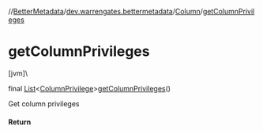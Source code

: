 //[BetterMetadata](../../../index.md)/[dev.warrengates.bettermetadata](../index.md)/[Column](index.md)/[getColumnPrivileges](get-column-privileges.md)

# getColumnPrivileges

[jvm]\

final [List](https://docs.oracle.com/javase/8/docs/api/java/util/List.html)&lt;[ColumnPrivilege](../-column-privilege/index.md)&gt;[getColumnPrivileges](get-column-privileges.md)()

Get column privileges

#### Return
